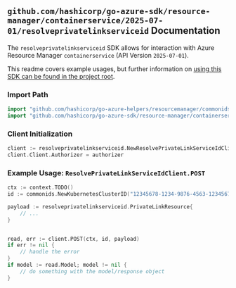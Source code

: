 
## `github.com/hashicorp/go-azure-sdk/resource-manager/containerservice/2025-07-01/resolveprivatelinkserviceid` Documentation

The `resolveprivatelinkserviceid` SDK allows for interaction with Azure Resource Manager `containerservice` (API Version `2025-07-01`).

This readme covers example usages, but further information on [using this SDK can be found in the project root](https://github.com/hashicorp/go-azure-sdk/tree/main/docs).

### Import Path

```go
import "github.com/hashicorp/go-azure-helpers/resourcemanager/commonids"
import "github.com/hashicorp/go-azure-sdk/resource-manager/containerservice/2025-07-01/resolveprivatelinkserviceid"
```


### Client Initialization

```go
client := resolveprivatelinkserviceid.NewResolvePrivateLinkServiceIdClientWithBaseURI("https://management.azure.com")
client.Client.Authorizer = authorizer
```


### Example Usage: `ResolvePrivateLinkServiceIdClient.POST`

```go
ctx := context.TODO()
id := commonids.NewKubernetesClusterID("12345678-1234-9876-4563-123456789012", "example-resource-group", "managedClusterName")

payload := resolveprivatelinkserviceid.PrivateLinkResource{
	// ...
}


read, err := client.POST(ctx, id, payload)
if err != nil {
	// handle the error
}
if model := read.Model; model != nil {
	// do something with the model/response object
}
```
